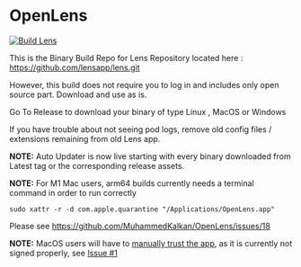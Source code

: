 # OpenLens

[![Build Lens](https://github.com/MuhammedKalkan/OpenLens/actions/workflows/main.yml/badge.svg)](https://github.com/MuhammedKalkan/OpenLens/actions/workflows/main.yml)

This is the Binary Build Repo for Lens Repository located here : https://github.com/lensapp/lens.git

However, this build does not require you to log in and includes only  open source part. Download and use as is.

Go To Release to download your binary of type Linux , MacOS or Windows

If you have trouble about not seeing pod logs, remove old config files / extensions remaining from old Lens app.

**NOTE:** Auto Updater is now live starting with every binary downloaded from Latest tag or the corresponding release assets.

**NOTE:** For M1 Mac users, arm64 builds currently needs a terminal command in order to run correctly 

`sudo xattr -r -d com.apple.quarantine "/Applications/OpenLens.app"`

Please see https://github.com/MuhammedKalkan/OpenLens/issues/18

**NOTE:** MacOS users will have to [manually trust the app](https://support.apple.com/guide/mac-help/open-a-mac-app-from-an-unidentified-developer-mh40616/mac), as it is currently not signed properly, see [Issue #1](https://github.com/MuhammedKalkan/OpenLens/issues/1)
